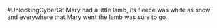 #UnlockingCyberGit
Mary had a little lamb, its fleece was white as snow and everywhere that Mary went the lamb was sure to go.
